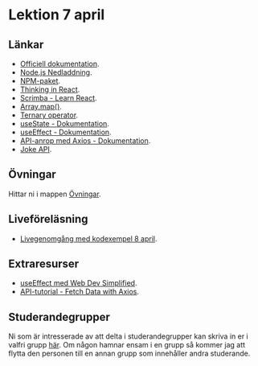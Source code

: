 # Lektion 7 april

## Länkar
- [Officiell dokumentation](https://reactjs.org/).
- [Node.js Nedladdning](https://nodejs.org/en/download).
- [NPM-paket](https://www.npmjs.com/).
- [Thinking in React](https://reactjs.org/docs/thinking-in-react.html).
- [Scrimba - Learn React](https://scrimba.com/learn/learnreact).
- [Array.map()](https://developer.mozilla.org/en-US/docs/Web/JavaScript/Reference/Global_Objects/Array/map).
- [Ternary operator](https://developer.mozilla.org/en-US/docs/Web/JavaScript/Reference/Operators/Conditional_Operator).
- [useState - Dokumentation](https://react.dev/reference/react/useState).
- [useEffect - Dokumentation](https://react.dev/reference/react/useEffect).
- [API-anrop med Axios - Dokumentation](https://axios-http.com/).
- [Joke API](https://v2.jokeapi.dev/).

## Övningar
Hittar ni i mappen [Övningar](./Övningar/).

## Liveföreläsning
- [Livegenomgång med kodexempel 8 april](https://vimeo.com/931975088/feb1634cd1?share=copy).

## Extraresurser
- [useEffect med Web Dev Simplified](https://www.youtube.com/watch?v=0ZJgIjIuY7U).
- [API-tutorial - Fetch Data with Axios](https://www.youtube.com/watch?v=bMRrSqWFKqM).

## Studerandegrupper
Ni som är intresserade av att delta i studerandegrupper kan skriva in er i valfri grupp [här](https://docs.google.com/document/d/179YYbPcJSsOzk_GbDWZUCH55reVrCRdyAnLf8lafguY/edit?usp=sharing). Om någon hamnar ensam i en grupp så kommer jag att flytta den personen till en annan grupp som innehåller andra studerande.
